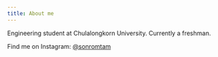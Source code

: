 ```yaml
---
title: About me
---
```


Engineering student at Chulalongkorn University. Currently a freshman.

Find me on Instagram: [@sonromtam](https://instagram.com/sonromtam)